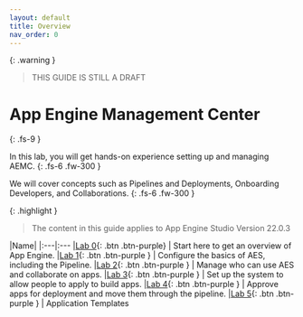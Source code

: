 ```yaml
---
layout: default
title: Overview
nav_order: 0
---
```


{: .warning }
> THIS GUIDE IS STILL A DRAFT

# App Engine Management Center
{: .fs-9 }

In this lab, you will get hands-on experience setting up and managing AEMC.
{: .fs-6 .fw-300 }

We will cover concepts such as Pipelines and Deployments, Onboarding Developers, and Collaborations.
{: .fs-6 .fw-300 }

{: .highlight }
> The content in this guide applies to App Engine Studio Version 22.0.3

|Name| 
|:---|:---
|[Lab 0][Lab0]{: .btn .btn-purple} | Start here to get an overview of App Engine.
|[Lab 1][Lab1]{: .btn .btn-purple } | Configure the basics of AES, including the Pipeline. 
|[Lab 2][Lab2]{: .btn .btn-purple } | Manage who can use AES and collaborate on apps. 
|[Lab 3][Lab3]{: .btn .btn-purple } | Set up the system to allow people to apply to build apps. 
|[Lab 4][Lab4]{: .btn .btn-purple } | Approve apps for deployment and move them through the pipeline. 
|[Lab 5][Lab5]{: .btn .btn-purple } | Application Templates




[Lab0]: ./lab_0_prepare/
[Lab1]: ./lab_1_configure
[Lab2]: ./lab_2_manage
[Lab3]: ./lab_3_manage
[Lab4]: ./lab_4_Manage_App_Deployment/
[Lab5]: ./lab_5_Bonus_Info/